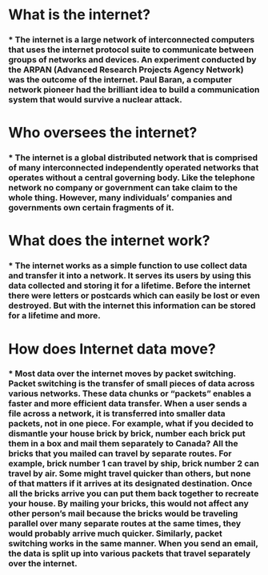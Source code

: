 # What is the internet?
### * The internet is a large network of interconnected computers that uses the internet protocol suite to communicate between groups of networks and devices. An experiment conducted by the ARPAN (Advanced Research Projects Agency Network) was the outcome of the internet. Paul Baran, a computer network pioneer had the brilliant idea to build a communication system that would survive a nuclear attack.

# Who oversees the internet?
### * The internet is a global distributed network that is comprised of many interconnected independently operated networks that operates without a central governing body. Like the telephone network no company or government can take claim to the whole thing. However, many individuals’ companies and governments own certain fragments of it.

# What does the internet work?
### * The internet works as a simple function to use collect data and transfer it into a network. It serves its users by using this data collected and storing it for a lifetime. Before the internet there were letters or postcards which can easily be lost or even destroyed. But with the internet this information can be stored for a lifetime and more.

# How does Internet data move?
### * Most data over the internet moves by packet switching. Packet switching is the transfer of small pieces of data across various networks. These data chunks or “packets” enables a faster and more efficient data transfer. When a user sends a file across a network, it is transferred into smaller data packets, not in one piece. For example, what if you decided to dismantle your house brick by brick, number each brick put them in a box and mail them separately to Canada? All the bricks that you mailed can travel by separate routes. For example, brick number 1 can travel by ship, brick number 2 can travel by air. Some might travel quicker than others, but none of that matters if it arrives at its designated destination. Once all the bricks arrive you can put them back together to recreate your house. By mailing your bricks, this would not affect any other person’s mail because the bricks would be traveling parallel over many separate routes at the same times, they would probably arrive much quicker. Similarly, packet switching works in the same manner. When you send an email, the data is split up into various packets that travel separately over the internet.
